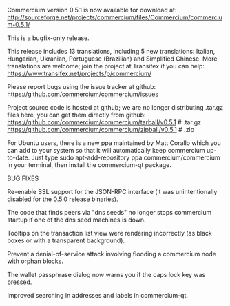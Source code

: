 Commercium version 0.5.1 is now available for download at:
http://sourceforge.net/projects/commercium/files/Commercium/commercium-0.5.1/

This is a bugfix-only release.

This release includes 13 translations, including 5 new translations:
Italian, Hungarian, Ukranian, Portuguese (Brazilian) and Simplified Chinese.
More translations are welcome; join the project at Transifex if you can help:
https://www.transifex.net/projects/p/commercium/

Please report bugs using the issue tracker at github:
https://github.com/commercium/commercium/issues

Project source code is hosted at github; we are no longer
distributing .tar.gz files here, you can get them
directly from github:
https://github.com/commercium/commercium/tarball/v0.5.1  # .tar.gz
https://github.com/commercium/commercium/zipball/v0.5.1  # .zip

For Ubuntu users, there is a new ppa maintained by Matt Corallo which
you can add to your system so that it will automatically keep
commercium up-to-date.  Just type
sudo apt-add-repository ppa:commercium/commercium
in your terminal, then install the commercium-qt package.


BUG FIXES

Re-enable SSL support for the JSON-RPC interface (it was unintentionally
disabled for the 0.5.0 release binaries).

The code that finds peers via "dns seeds" no longer stops commercium startup
if one of the dns seed machines is down.

Tooltips on the transaction list view were rendering incorrectly (as black boxes
or with a transparent background).

Prevent a denial-of-service attack involving flooding a commercium node with
orphan blocks.

The wallet passphrase dialog now warns you if the caps lock key was pressed.

Improved searching in addresses and labels in commercium-qt.

